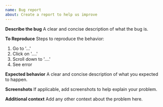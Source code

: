 ```yaml
---
name: Bug report
about: Create a report to help us improve
---
```


<!---
Before you submit, please search open/closed github issues and discussions since someone might have asked something similar before.
-->

**Describe the bug**
A clear and concise description of what the bug is.

**To Reproduce**
Steps to reproduce the behavior:

1. Go to '...'
2. Click on '....'
3. Scroll down to '....'
4. See error

<!--
  You can also fork https://codesandbox.io/s/commercetools-ui-kit-codesandbox-1vz7c to reproduce the bug.
  Then provide the link of your fork so that we can understand the bug easily.
-->

**Expected behavior**
A clear and concise description of what you expected to happen.

**Screenshots**
If applicable, add screenshots to help explain your problem.

**Additional context**
Add any other context about the problem here.
